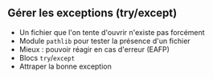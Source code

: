 ## Gérer les exceptions (try/except)

* Un fichier que l'on tente d'ouvrir n'existe pas forcément
* Module `pathlib` pour tester la présence d'un fichier
* Mieux : pouvoir réagir en cas d'erreur (EAFP)
* Blocs `try`/`except`
* Attraper la bonne exception

